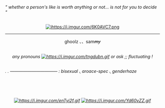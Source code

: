 <p align="left">
  <i>" whether a person's like is worth anything or not... is not for you to decide " </i>
</p>
<br>
<div id="header" align="center">
<a href="https://i.imgur.com/6K0AVC7.png"><img src="https://i.imgur.com/6K0AVC7.png" alt="ihttps://i.imgur.com/6K0AVC7.png" border="0" width= height=></a> 
</p>

---

<p align="center">
ghoolz 、、sam<i><s>my</s><i>
</p>
<br>
any pronouns <a href="https://i.imgur.com/tngdubn.gif"><img src="https://i.imgur.com/tngdubn.gif" alt="https://i.imgur.com/tngdubn.gif" border="0" width= height=></a> or ask ;; fluctuating !
<br><br>
  <p align="left">. .  ——————————— : bisexual ◟ aroace-spec ◟ genderhaze</p>
  <br><br><br>
  <p align="center">
  </p>
  <a href="https://i.imgur.com/enTyi2f.gif"><img src="https://i.imgur.com/enTyi2f.gif" alt="https://i.imgur.com/enTyi2f.gif" border="0" width= height=></a>
  <a href="https://i.imgur.com/Yd60vZZ.gif"><img src="https://i.imgur.com/Yd60vZZ.gif" alt="https://i.imgur.com/Yd60vZZ.gif" border="0' width= height="></a>
